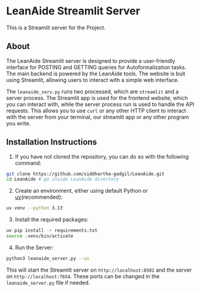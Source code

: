 # LeanAide Streamlit Server

This is a Streamlit server for the Project.

## About

The LeanAide Streamlit server is designed to provide a user-friendly interface for POSTING and GETTING queries for Autoformalization tasks.
The main backend is powered by the LeanAide tools. The website is buit using Streamlit, allowing users to interact with a simple web interface.

The `leanaide_serv.py` runs two processed, which are `streamlit` and a server process. The Streamlit app is used for the frontend website, which you can interact with, while the server process run is used to handle the API requests. This allows you to use `curl` or any other HTTP client to interact with the server from your terminal, our streamlit app or any other program you write.

## Installation Instructions

1. If you have not cloned the repository, you can do so with the following command:

```bash
git clone https://github.com/siddhartha-gadgil/LeanAide.git
cd LeanAide # go inside LeanAide directory
```

2. Create an environment, either using default Python or [uv](https://docs.astral.sh/uv/)(recommended):

```bash
uv venv --python 3.13
```

3. Install the required packages:

```bash
uv pip install -r requirements.txt
source .venv/bin/activate
```

4. Run the Server:

```bash
python3 leanaide_server.py --ui
```

This will start the Streamlit server on `http://localhost:8501` and the server on `http://localhost:7654`. These ports can be changed in the `leanaide_server.py` file if needed.